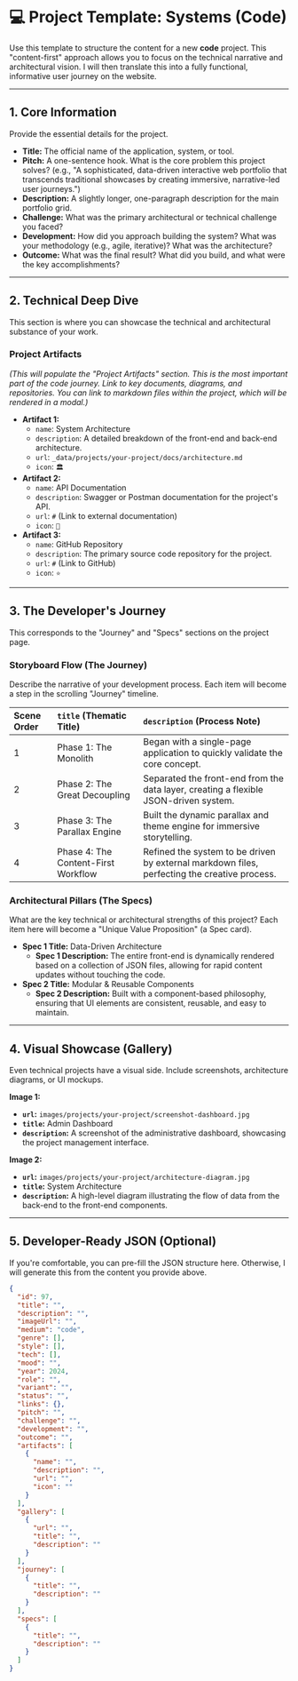 # 💻 Project Template: Systems (Code)

Use this template to structure the content for a new **code** project. This "content-first" approach allows you to focus on the technical narrative and architectural vision. I will then translate this into a fully functional, informative user journey on the website.

---

## **1. Core Information**

Provide the essential details for the project.

- **Title:** The official name of the application, system, or tool.
- **Pitch:** A one-sentence hook. What is the core problem this project solves? (e.g., "A sophisticated, data-driven interactive web portfolio that transcends traditional showcases by creating immersive, narrative-led user journeys.")
- **Description:** A slightly longer, one-paragraph description for the main portfolio grid.
- **Challenge:** What was the primary architectural or technical challenge you faced?
- **Development:** How did you approach building the system? What was your methodology (e.g., agile, iterative)? What was the architecture?
- **Outcome:** What was the final result? What did you build, and what were the key accomplishments?

---

## **2. Technical Deep Dive**

This section is where you can showcase the technical and architectural substance of your work.

### **Project Artifacts**
*(This will populate the "Project Artifacts" section. This is the most important part of the code journey. Link to key documents, diagrams, and repositories. You can link to markdown files within the project, which will be rendered in a modal.)*

- **Artifact 1:**
  - `name`: System Architecture
  - `description`: A detailed breakdown of the front-end and back-end architecture.
  - `url`: `_data/projects/your-project/docs/architecture.md`
  - `icon`: `🏛️`
- **Artifact 2:**
  - `name`: API Documentation
  - `description`: Swagger or Postman documentation for the project's API.
  - `url`: `#` (Link to external documentation)
  - `icon`: `🔌`
- **Artifact 3:**
  - `name`: GitHub Repository
  - `description`: The primary source code repository for the project.
  - `url`: `#` (Link to GitHub)
  - `icon`: `⭐`

---

## **3. The Developer's Journey**

This corresponds to the "Journey" and "Specs" sections on the project page.

### **Storyboard Flow (The Journey)**
Describe the narrative of your development process. Each item will become a step in the scrolling "Journey" timeline.

| Scene Order | `title` (Thematic Title) | `description` (Process Note) |
| :--- | :--- | :--- |
| 1 | Phase 1: The Monolith | Began with a single-page application to quickly validate the core concept. |
| 2 | Phase 2: The Great Decoupling | Separated the front-end from the data layer, creating a flexible JSON-driven system. |
| 3 | Phase 3: The Parallax Engine | Built the dynamic parallax and theme engine for immersive storytelling. |
| 4 | Phase 4: The Content-First Workflow | Refined the system to be driven by external markdown files, perfecting the creative process. |

### **Architectural Pillars (The Specs)**
What are the key technical or architectural strengths of this project? Each item here will become a "Unique Value Proposition" (a Spec card).

- **Spec 1 Title:** Data-Driven Architecture
  - **Spec 1 Description:** The entire front-end is dynamically rendered based on a collection of JSON files, allowing for rapid content updates without touching the code.
- **Spec 2 Title:** Modular & Reusable Components
  - **Spec 2 Description:** Built with a component-based philosophy, ensuring that UI elements are consistent, reusable, and easy to maintain.

---

## **4. Visual Showcase (Gallery)**

Even technical projects have a visual side. Include screenshots, architecture diagrams, or UI mockups.

**Image 1:**
- **`url`:** `images/projects/your-project/screenshot-dashboard.jpg`
- **`title`:** Admin Dashboard
- **`description`:** A screenshot of the administrative dashboard, showcasing the project management interface.

**Image 2:**
- **`url`:** `images/projects/your-project/architecture-diagram.jpg`
- **`title`:** System Architecture
- **`description`:** A high-level diagram illustrating the flow of data from the back-end to the front-end components.

---

## **5. Developer-Ready JSON (Optional)**

If you're comfortable, you can pre-fill the JSON structure here. Otherwise, I will generate this from the content you provide above.

```json
{
  "id": 97,
  "title": "",
  "description": "",
  "imageUrl": "",
  "medium": "code",
  "genre": [],
  "style": [],
  "tech": [],
  "mood": "",
  "year": 2024,
  "role": "",
  "variant": "",
  "status": "",
  "links": {},
  "pitch": "",
  "challenge": "",
  "development": "",
  "outcome": "",
  "artifacts": [
    {
      "name": "",
      "description": "",
      "url": "",
      "icon": ""
    }
  ],
  "gallery": [
    {
      "url": "",
      "title": "",
      "description": ""
    }
  ],
  "journey": [
    {
      "title": "",
      "description": ""
    }
  ],
  "specs": [
    {
      "title": "",
      "description": ""
    }
  ]
}
``` 